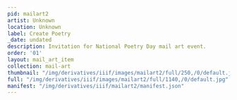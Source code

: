 ```yaml
---
pid: mailart2
artist: Unknown
location: Unknown
label: Create Poetry
_date: undated
description: Invitation for National Poetry Day mail art event.
order: '01'
layout: mail_art_item
collection: mail-art
thumbnail: "/img/derivatives/iiif/images/mailart2/full/250,/0/default.jpg"
full: "/img/derivatives/iiif/images/mailart2/full/1140,/0/default.jpg"
manifest: "/img/derivatives/iiif/mailart2/manifest.json"
---
```

